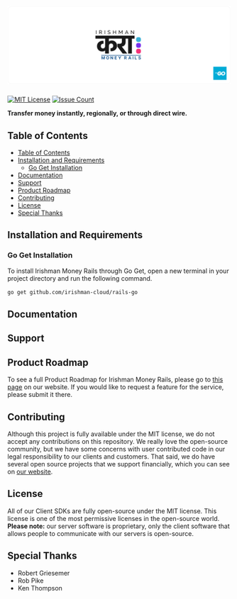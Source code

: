 # ![Irishman Money Rails's Go SDK](https://raw.githubusercontent.com/irishman-cloud/rails-go/master/.github/banner.svg)

[![MIT License](https://img.shields.io/github/license/irishman-cloud/rails-go)](https://github.com/irishman-cloud/rails-go)
[![Issue Count](https://img.shields.io/gitea/issues/open/irishman-cloud/rails-go)](https://github.com/irishman-cloud/rails-go/issues)

<b align="center">Transfer money instantly, regionally, or through direct wire.</b>

## Table of Contents

- [Table of Contents](#table-of-contents)
- [Installation and Requirements](#installation-and-requirements)
  - [Go Get Installation](#go-get-installation)
- [Documentation](#documentation)
- [Support](#support)
- [Product Roadmap](#product-roadmap)
- [Contributing](#contributing)
- [License](#license)
- [Special Thanks](#special-thanks)

## Installation and Requirements

### Go Get Installation

To install Irishman Money Rails through Go Get, open a new terminal in your project directory and run the following command.

```bash
go get github.com/irishman-cloud/rails-go
```

## Documentation

## Support

## Product Roadmap

To see a full Product Roadmap for Irishman Money Rails, please go to [this page](https://irishman.cloud/service/rails/roadmap) on our website. If you would like to request a feature for the service, please submit it there.

## Contributing

Although this project is fully available under the MIT license, we do not accept any contributions on this repository. We really love the open-source community, but we have some concerns with user contributed code in our legal responsibility to our clients and customers. That said, we do have several open source projects that we support financially, which you can see on [our website](https://irishman.cloud/).

## License

All of our Client SDKs are fully open-source under the MIT license. This license is one of the most permissive licenses in the open-source world. **Please note:** our server software is proprietary, only the client software that allows people to communicate with our servers is open-source.

## Special Thanks

- Robert Griesemer
- Rob Pike
- Ken Thompson

